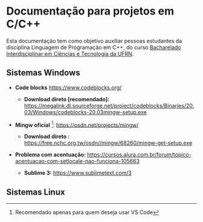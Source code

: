 # Documentação para projetos em C/C++

Esta documentação tem como objetivo auxiliar pessoas estudantes da disciplina Linguagem de Programação em C++, do curso [Bacharelado Interdisciplinar em Ciências e Tecnologia da UFRN](https://www.ect.ufrn.br/).


## Sistemas Windows
- **Code blocks** https://www.codeblocks.org/
  - **Download direto [recomendado]:** https://megalink.dl.sourceforge.net/project/codeblocks/Binaries/20.03/Windows/codeblocks-20.03mingw-setup.exe

- **Mingw oficial** [^*]: https://osdn.net/projects/mingw/
  - **Download direto :** https://free.nchc.org.tw/osdn//mingw/68260/mingw-get-setup.exe

- **Problema com acentuação:** https://cursos.alura.com.br/forum/topico-acentuacao-com-setlocale-nao-funciona-105663
  - **Sublime 3:** https://www.sublimetext.com/3

## Sistemas Linux

[^*]: Recomendado apenas para quem deseja usar VS Code